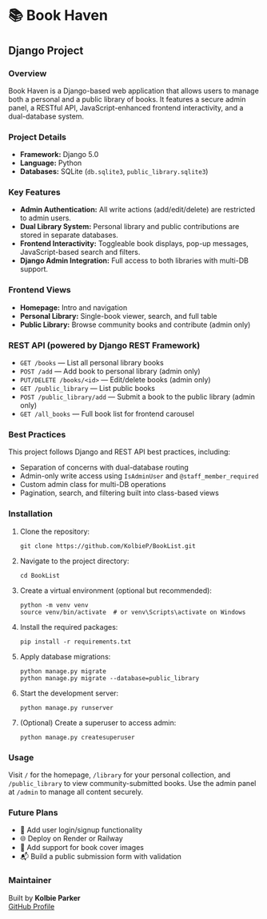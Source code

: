 <h1>📚 Book Haven</h1>

<h2>Django Project</h2>

<h3>Overview</h3>
<p>
  Book Haven is a Django-based web application that allows users to manage both a personal and a public library of books.
  It features a secure admin panel, a RESTful API, JavaScript-enhanced frontend interactivity, and a dual-database system.
</p>

<h3>Project Details</h3>
<ul>
  <li><strong>Framework:</strong> Django 5.0</li>
  <li><strong>Language:</strong> Python</li>
  <li><strong>Databases:</strong> SQLite (<code>db.sqlite3</code>, <code>public_library.sqlite3</code>)</li>
</ul>

<h3>Key Features</h3>
<ul>
  <li><strong>Admin Authentication:</strong> All write actions (add/edit/delete) are restricted to admin users.</li>
  <li><strong>Dual Library System:</strong> Personal library and public contributions are stored in separate databases.</li>
  <li><strong>Frontend Interactivity:</strong> Toggleable book displays, pop-up messages, JavaScript-based search and filters.</li>
  <li><strong>Django Admin Integration:</strong> Full access to both libraries with multi-DB support.</li>
</ul>

<h3>Frontend Views</h3>
<ul>
  <li><strong>Homepage:</strong> Intro and navigation</li>
  <li><strong>Personal Library:</strong> Single-book viewer, search, and full table</li>
  <li><strong>Public Library:</strong> Browse community books and contribute (admin only)</li>
</ul>

<h3>REST API (powered by Django REST Framework)</h3>
<ul>
  <li><code>GET /books</code> — List all personal library books</li>
  <li><code>POST /add</code> — Add book to personal library (admin only)</li>
  <li><code>PUT/DELETE /books/&lt;id&gt;</code> — Edit/delete books (admin only)</li>
  <li><code>GET /public_library</code> — List public books</li>
  <li><code>POST /public_library/add</code> — Submit a book to the public library (admin only)</li>
  <li><code>GET /all_books</code> — Full book list for frontend carousel</li>
</ul>

<h3>Best Practices</h3>
<p>This project follows Django and REST API best practices, including:</p>
<ul>
  <li>Separation of concerns with dual-database routing</li>
  <li>Admin-only write access using <code>IsAdminUser</code> and <code>@staff_member_required</code></li>
  <li>Custom admin class for multi-DB operations</li>
  <li>Pagination, search, and filtering built into class-based views</li>
</ul>

<h3>Installation</h3>
<ol>
  <li>Clone the repository:
    <pre><code>git clone https://github.com/KolbieP/BookList.git</code></pre>
  </li>
  <li>Navigate to the project directory:
    <pre><code>cd BookList</code></pre>
  </li>
  <li>Create a virtual environment (optional but recommended):
    <pre><code>python -m venv venv
source venv/bin/activate  # or venv\Scripts\activate on Windows</code></pre>
  </li>
  <li>Install the required packages:
    <pre><code>pip install -r requirements.txt</code></pre>
  </li>
  <li>Apply database migrations:
    <pre><code>python manage.py migrate
python manage.py migrate --database=public_library</code></pre>
  </li>
  <li>Start the development server:
    <pre><code>python manage.py runserver</code></pre>
  </li>
  <li>(Optional) Create a superuser to access admin:
    <pre><code>python manage.py createsuperuser</code></pre>
  </li>
</ol>

<h3>Usage</h3>
<p>
  Visit <code>/</code> for the homepage, <code>/library</code> for your personal collection, and <code>/public_library</code> to view community-submitted books.
  Use the admin panel at <code>/admin</code> to manage all content securely.
</p>

<h3>Future Plans</h3>
<ul>
  <li>🔐 Add user login/signup functionality</li>
  <li>🌐 Deploy on Render or Railway</li>
  <li>📸 Add support for book cover images</li>
  <li>📬 Build a public submission form with validation</li>
</ul>

<h3>Maintainer</h3>
<p>
  Built by <strong>Kolbie Parker</strong>  
  <br>
  <a href="https://github.com/KolbieP" target="_blank">GitHub Profile</a>
</p>

